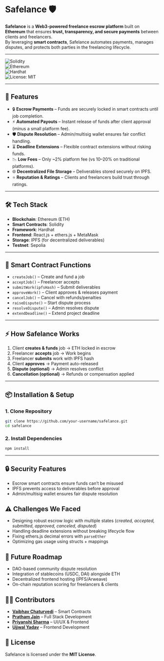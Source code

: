 # Safelance 🛡️

**Safelance** is a **Web3-powered freelance escrow platform** built on **Ethereum** that ensures **trust, transparency, and secure payments** between clients and freelancers.  
By leveraging **smart contracts**, Safelance automates payments, manages disputes, and protects both parties in the freelancing lifecycle.  

---

![Solidity](https://img.shields.io/badge/Solidity-^0.8.19-363636?logo=solidity)  
![Ethereum](https://img.shields.io/badge/Ethereum-ETH-3C3C3D?logo=ethereum)  
![Hardhat](https://img.shields.io/badge/Hardhat-Eth%20Dev-yellow?logo=hardhat)  
![License: MIT](https://img.shields.io/badge/License-MIT-green.svg)

---

## 🚀 Features

- 🔒 **Escrow Payments** – Funds are securely locked in smart contracts until job completion.  
- ⚡ **Automated Payouts** – Instant release of funds after client approval (minus a small platform fee).  
- 🛡️ **Dispute Resolution** – Admin/multisig wallet ensures fair conflict handling.  
- ⏳ **Deadline Extensions** – Flexible contract extensions without risking funds.  
- 📉 **Low Fees** – Only ~2% platform fee (vs 10–20% on traditional platforms).  
- 🌐 **Decentralized File Storage** – Deliverables stored securely on IPFS.  
- ⭐ **Reputation & Ratings** – Clients and freelancers build trust through ratings.  

---

## 🛠️ Tech Stack

- **Blockchain**: Ethereum (ETH)  
- **Smart Contracts**: Solidity  
- **Framework**: Hardhat  
- **Frontend**: React.js + ethers.js + MetaMask  
- **Storage**: IPFS (for decentralized deliverables)  
- **Testnet**: Sepolia  

---

## 📂 Smart Contract Functions

- `createJob()` – Create and fund a job  
- `acceptJob()` – Freelancer accepts  
- `submitWork(ipfsHash)` – Submit deliverables  
- `approveWork()` – Client approves & releases payment  
- `cancelJob()` – Cancel with refunds/penalties  
- `raiseDispute()` – Start dispute process  
- `resolveDispute()` – Admin resolves dispute  
- `extendDeadline()` – Extend project deadline  

---

## ⚡ How Safelance Works

1. Client **creates & funds** job → ETH locked in escrow  
2. Freelancer **accepts** job → Work begins  
3. Freelancer **submits** work with IPFS hash  
4. Client **approves** → Payment auto-released  
5. **Dispute (optional)** → Admin resolves conflict  
6. **Cancellation (optional)** → Refunds or compensation applied  

---

## 📦 Installation & Setup

### 1. Clone Repository
```bash
git clone https://github.com/your-username/safelance.git
cd safelance
```
### 2. Install Dependencies
```bash
npm install
```
---

## 🔒 Security Features
- Escrow smart contracts ensure funds can’t be misused  
- IPFS prevents access to deliverables before approval  
- Admin/multisig wallet ensures fair dispute resolution  

## ⚠️ Challenges We Faced
- Designing robust escrow logic with multiple states (*created, accepted, submitted, approved, canceled, disputed*)  
- Handling deadline extensions without breaking lifecycle flow  
- Fixing ethers.js decimal errors with `parseEther`  
- Optimizing gas usage using structs + mappings  

## 📌 Future Roadmap
- DAO-based community dispute resolution  
- Integration of stablecoins (USDC, DAI) alongside ETH  
- Decentralized frontend hosting (IPFS/Arweave)  
- On-chain reputation scoring for freelancers & clients  

## 👨‍💻 Contributors
- **[Vaibhav Chaturvedi](https://github.com/vaibhavchaturvedi)** – Smart Contracts
- **[Pratham Jain](https://github.com/pratham27-pro)** – Full Stack Development  
- **[Priyanshi Sharma](https://github.com/priyanshisharma3)** – UI/UX & Frontend  
- **[Ujjwal Yadav](https://github.com/Ujjwal5353t)** – Frontend Development  
 

## 📜 License
Safelance is licensed under the **MIT License**.  

